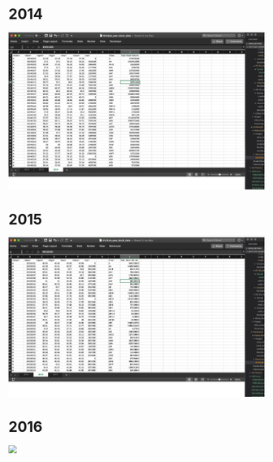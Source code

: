 # 2014

<img src="/images/TickerVolumes2014.png" width="780">

# 2015
<img src="/images/TickerVolumes2015.png" width="780">


# 2016
<img src="/images/TickerVolumes2016.png" width="780">

